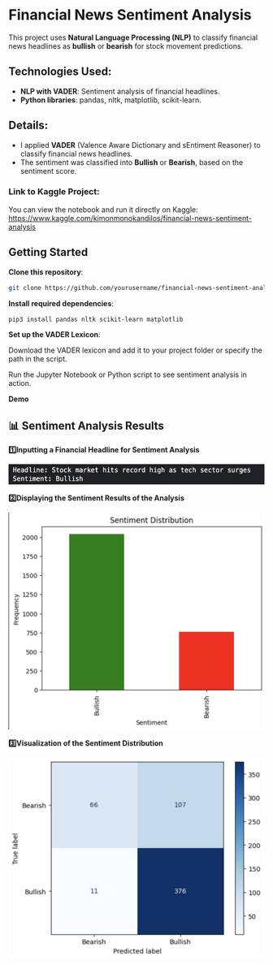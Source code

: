 # Financial News Sentiment Analysis

This project uses **Natural Language Processing (NLP)** to classify financial news headlines as **bullish** or **bearish** for stock movement predictions.

## Technologies Used:
- **NLP with VADER**: Sentiment analysis of financial headlines.
- **Python libraries**: pandas, nltk, matplotlib, scikit-learn.
  
## Details:
- I applied **VADER** (Valence Aware Dictionary and sEntiment Reasoner) to classify financial news headlines.
- The sentiment was classified into **Bullish** or **Bearish**, based on the sentiment score.

### Link to Kaggle Project:
You can view the notebook and run it directly on Kaggle:  
https://www.kaggle.com/kimonmonokandilos/financial-news-sentiment-analysis

## Getting Started

**Clone this repository**:
```bash
git clone https://github.com/yourusername/financial-news-sentiment-analysis.git
```

**Install required dependencies**:
```bash
pip3 install pandas nltk scikit-learn matplotlib
```

**Set up the VADER Lexicon**:

Download the VADER lexicon and add it to your project folder or specify the path in the script.

Run the Jupyter Notebook or Python script to see sentiment analysis in action.

**Demo**

## 📊 Sentiment Analysis Results  

**1️⃣Inputting a Financial Headline for Sentiment Analysis**  
<p align="left">
  <img src="./assets/screenshots/output1.png" alt="Financial Headline Results" width="700" height="40">
</p>  

**2️⃣Displaying the Sentiment Results of the Analysis**  
<p align="left">
  <img src="./assets/screenshots/output2.png" alt="Sentiment Distribution" width="600">
</p>  

**3️⃣Visualization of the Sentiment Distribution**  
<p align="left">
  <img src="./assets/screenshots/output3.png" alt="Visualization of Sentiment Distribution" width="600">
</p>  
